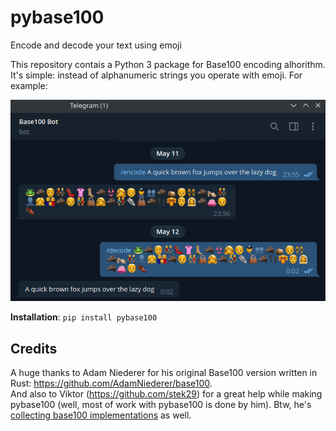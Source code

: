 # pybase100
Encode and decode your text using emoji

This repository contais a Python 3 package for Base100 encoding alhorithm. It's simple: instead of alphanumeric strings you operate with emoji. For example:

![pybase100 in Telegram bot](https://github.com/MasterGroosha/pybase100/raw/master/images/pybase100_telegram.png?raw=true)

**Installation**: `pip install pybase100`

## Credits
A huge thanks to Adam Niederer for his original Base100 version written in Rust: https://github.com/AdamNiederer/base100.  
And also to Viktor (https://github.com/stek29) for a great help while making pybase100 (well, most of work with pybase100 is done by him). Btw, he's [collecting base100 implementations](https://github.com/stek29/base100) as well.
